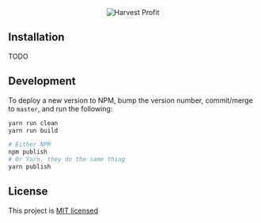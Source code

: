 <div style="text-align: center">
  <img src="https://www.harvestprofit.com/logo.png" alt="Harvest Profit"></img>
</div>

## Installation

TODO

## Development
To deploy a new version to NPM, bump the version number, commit/merge to `master`, and run the following:
```bash
yarn run clean
yarn run build

# Either NPM
npm publish
# Or Yarn, they do the same thing
yarn publish
```

## License
This project is [MIT licensed](./LICENSE)
